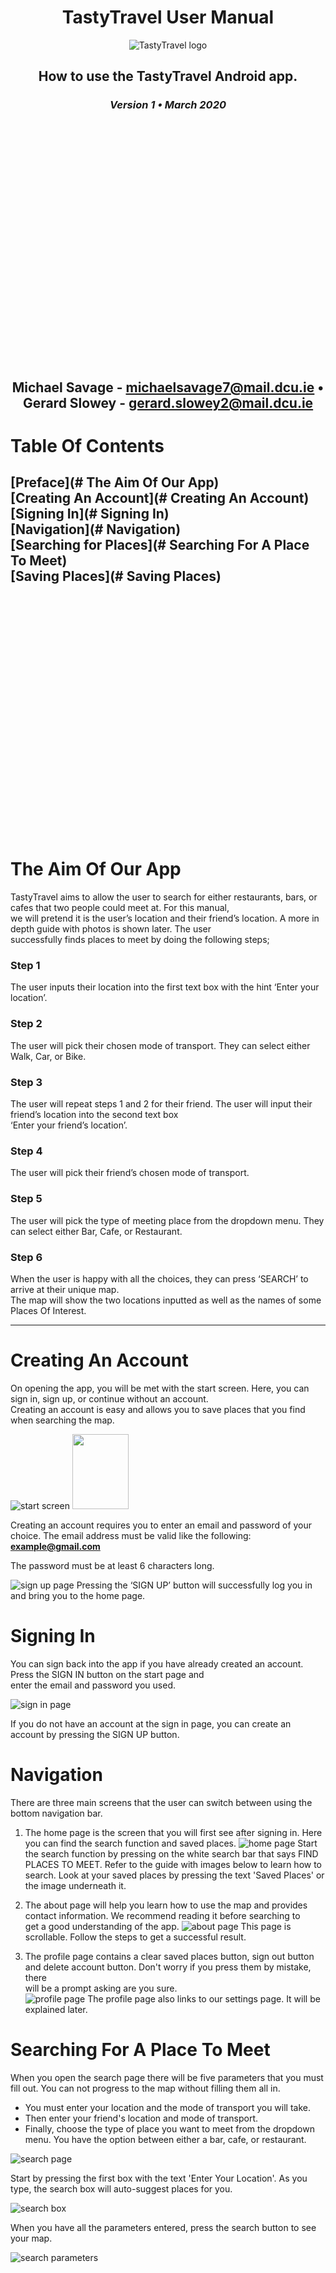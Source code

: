 <div align="center">

# TastyTravel User Manual

![TastyTravel logo](images/96.png)


## How to use the TastyTravel Android app.

### <em>Version 1 • March 2020</em>
<br/><br/>
<br/><br/>
<br/><br/>
<br/><br/>
<br/><br/>
<br/><br/>
<br/><br/>
<br/><br/>
**Michael Savage** - michaelsavage7@mail.dcu.ie • **Gerard Slowey** - gerard.slowey2@mail.dcu.ie
---
</div>
<div>

# Table Of Contents

[Preface](# The Aim Of Our App)  
[Creating An Account](# Creating An Account)  
[Signing In](# Signing In)  
[Navigation](# Navigation)  
[Searching for Places](# Searching For A Place To Meet)  
[Saving Places](# Saving Places)  
<br/><br/>
<br/><br/>
<br/><br/>
<br/><br/>
<br/><br/>
<br/><br/>
<br/><br/>
<br/><br/>
---
</div>
<div>

# The Aim Of Our App
TastyTravel aims to allow the user to search for either restaurants, bars, or cafes that two people could meet at. For this manual,  
we will pretend it is the user’s location and their friend’s location. A more in depth guide with photos is shown later. The user  
successfully finds places to meet by doing the following steps;

### Step 1
The user inputs their location into the first text box with the hint ‘Enter your location’. 

### Step 2
The user will pick their chosen mode of transport. They can select either Walk, Car, or Bike.

### Step 3
The user will repeat steps 1 and 2 for their friend. The user will input their friend’s location into the second text box  
‘Enter your friend’s location’.

### Step 4
The user will pick their friend’s chosen mode of transport.

### Step 5
The user will pick the type of meeting place from the dropdown menu. They can select either Bar, Cafe, or Restaurant.

### Step 6
When the user is happy with all the choices, they can press ‘SEARCH’ to arrive at their unique map.  
The map will show the two locations inputted as well as the names of some Places Of Interest.

---

# Creating An Account

On opening the app, you will be met with the start screen. Here, you can sign in, sign up, or continue without an account.  
Creating an account is easy and allows you to save places that you find when searching the map.

![start screen](images/startScreen.png)
<img src="images/startScreen.png"  width="90" height="120">

Creating an account requires you to enter an email and password of your choice. The email address must be valid like the following:
**example@gmail.com**

The password must be at least 6 characters long.

![sign up page](images/signUP.png)
Pressing the ‘SIGN UP’ button will successfully log you in and bring you to the home page.

# Signing In

You can sign back into the app if you have already created an account. Press the SIGN IN button on the start page and  
enter the email and password you used.

![sign in page](signIN.png)

If you do not have an account at the sign in page, you can create an account by pressing the SIGN UP button.

# Navigation

There are three main screens that the user can switch between using the bottom navigation bar.

1.  The home page is the screen that you will first see after signing in. Here you can find the search function and saved places.
![home page](images/homePage.png)
Start the search function by pressing on the white search bar that says FIND PLACES TO MEET. 
Refer to the guide with images below to learn how to search.
Look at your saved places by pressing the text 'Saved Places' or the image underneath it.

2.  The about page will help you learn how to use the map and provides contact information. We recommend reading it before searching to  
get a good understanding of the app.
![about page](images/aboutPage.png)
This page is scrollable. Follow the steps to get a successful result.

3.  The profile page contains a clear saved places button, sign out button and delete account button. Don't worry if you press them by mistake, there  
will be a prompt asking are you sure.  
![profile page](images/profilePage.png)
The profile page also links to our settings page. It will be explained later.

# Searching For A Place To Meet

When you open the search page there will be five parameters that you must fill out. You can not progress to the map without filling them all in.
*  You must enter your location and the mode of transport you will take.
*  Then enter your friend's location and mode of transport.
*  Finally, choose the type of place you want to meet from the dropdown menu. You have the option between either a bar, cafe, or restaurant.

![search page](images/searchPage.png)

Start by pressing the first box with the text 'Enter Your Location'. As you type, the search box will auto-suggest places for you.

![search box](images/searchBox.png)

When you have all the parameters entered, press the search button to see your map.

![search parameters](images/searchParameters.png)